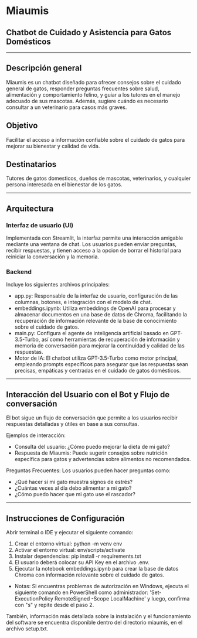 # Miaumis
## Chatbot de Cuidado y Asistencia para Gatos Domésticos

---

## Descripción general
Miaumis es un chatbot diseñado para ofrecer consejos sobre el cuidado general de gatos, responder preguntas frecuentes sobre salud, alimentación y comportamiento felino, y guiar a los tutores en el manejo adecuado de sus mascotas. Además, sugiere cuándo es necesario consultar a un veterinario para casos más graves.

## Objetivo
Facilitar el acceso a información confiable sobre el cuidado de gatos para mejorar su bienestar y calidad de vida.

## Destinatarios
Tutores de gatos domesticos, dueños de mascotas, veterinarios, y cualquier persona interesada en el bienestar de los gatos.

---

## Arquitectura

### Interfaz de usuario (UI)
Implementada con Streamlit, la interfaz permite una interacción amigable mediante una ventana de chat. Los usuarios pueden enviar preguntas, recibir respuestas, y tienen acceso a la opcion de borrar el historial para reiniciar la conversación y la memoria.

### Backend
Incluye los siguientes archivos principales:
- app.py: Responsable de la interfaz de usuario, configuración de las columnas, botones, e integración con el modelo de chat.
- embeddings.ipynb: Utiliza embeddings de OpenAI para procesar y almacenar documentos en una base de datos de Chroma, facilitando la recuperación de información relevante de la base de conocimiento sobre el cuidado de gatos.
- main.py: Configura el agente de inteligencia artificial basado en GPT-3.5-Turbo, así como herramientas de recuperación de información y memoria de conversación para mejorar la continuidad y calidad de las respuestas.
- Motor de IA: El chatbot utiliza GPT-3.5-Turbo como motor principal, empleando prompts específicos para asegurar que las respuestas sean precisas, empáticas y centradas en el cuidado de gatos domésticos.

---

## Interacción del Usuario con el Bot y Flujo de conversación

El bot sigue un flujo de conversación que permite a los usuarios recibir respuestas detalladas y útiles en base a sus consultas. 

Ejemplos de interacción:
- Consulta del usuario: ¿Cómo puedo mejorar la dieta de mi gato?
- Respuesta de Miaumis: Puede sugerir consejos sobre nutrición específica para gatos y advertencias sobre alimentos no recomendados.

Preguntas Frecuentes:
Los usuarios pueden hacer preguntas como:
- ¿Qué hacer si mi gato muestra signos de estrés?
- ¿Cuántas veces al día debo alimentar a mi gato?
- ¿Cómo puedo hacer que mi gato use el rascador?

---

## Instrucciones de Configuración
Abrir terminal o IDE y ejecutar el siguiente comando:
1) Crear el entorno virtual: python -m venv env
2) Activar el entorno virtual: env/scripts/activate
3) Instalar dependencias: pip install -r requirements.txt
4) El usuario deberá colocar su API Key en el archivo .env.
5) Ejecutar la notebook embeddings.ipynb para crear la base de datos Chroma con información relevante sobre el cuidado de gatos.
- Notas: Si encuentras problemas de autorización en Windows, ejecuta el siguiente comando en PowerShell como administrador: 'Set-ExecutionPolicy RemoteSigned -Scope LocalMachine' y luego, confirma con "s" y repite desde el paso 2.

También, información más detallada sobre la instalación y el funcionamiento del software se encuentra disponible dentro del directorio miaumis, en el archivo setup.txt.
